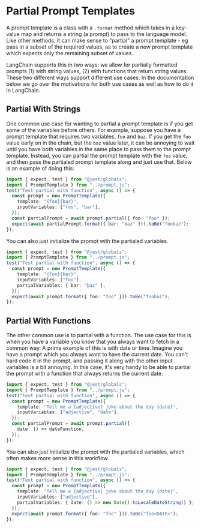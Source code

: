 # Partial Prompt Templates

A prompt template is a class with a `.format` method which takes in a key-value map and returns a string (a prompt) to pass to the language model. Like other methods, it can make sense to "partial" a prompt template - eg pass in a subset of the required values, as to create a new prompt template which expects only the remaining subset of values.

LangChain supports this in two ways: we allow for partially formatted prompts (1) with string values, (2) with functions that return string values. These two different ways support different use cases. In the documentation below we go over the motivations for both use cases as well as how to do it in LangChain.

## Partial With Strings

One common use case for wanting to partial a prompt template is if you get some of the variables before others. For example, suppose you have a prompt template that requires two variables, `foo` and `baz`. If you get the `foo` value early on in the chain, but the `baz` value later, it can be annoying to wait until you have both variables in the same place to pass them to the prompt template. Instead, you can partial the prompt template with the `foo` value, and then pass the partialed prompt template along and just use that. Below is an example of doing this:

```typescript
import { expect, test } from "@jest/globals";
import { PromptTemplate } from "../prompt.js";
test("Test partial with function", async () => {
  const prompt = new PromptTemplate({
    template: "{foo}{bar}",
    inputVariables: ["foo", "bar"],
  });
  const partialPrompt = await prompt.partial({ foo: "foo" });
  expect(await partialPrompt.format({ bar: "baz" })).toBe("foobaz");
});
```

You can also just initialize the prompt with the partialed variables.

```typescript
import { expect, test } from "@jest/globals";
import { PromptTemplate } from "../prompt.js";
test("Test partial with function", async () => {
  const prompt = new PromptTemplate({
    template: "{foo}{bar}",
    inputVariables: ["foo"],
    partialVariables: { bar: "baz" },
  });
  expect(await prompt.format({ foo: "foo" })).toBe("foobaz");
});
```

## Partial With Functions

The other common use is to partial with a function. The use case for this is when you have a variable you know that you always want to fetch in a common way. A prime example of this is with date or time. Imagine you have a prompt which you always want to have the current date. You can't hard code it in the prompt, and passing it along with the other input variables is a bit annoying. In this case, it's very handy to be able to partial the prompt with a function that always returns the current date.

```typescript
import { expect, test } from "@jest/globals";
import { PromptTemplate } from "../prompt.js";
test("Test partial with function", async () => {
  const prompt = new PromptTemplate({
    template: "Tell me a {adjective} joke about the day {date}",
    inputVariables: ["adjective", "date"],
  });
  const partialPrompt = await prompt.partial({
    date: () => dateFunction,
  });
});
```

You can also just initialize the prompt with the partialed variables, which often makes more sense in this workflow.

```typescript
import { expect, test } from "@jest/globals";
import { PromptTemplate } from "../prompt.js";
test("Test partial with function", async () => {
  const prompt = new PromptTemplate({
    template: "Tell me a {adjective} joke about the day {date}",
    inputVariables: ["adjective"],
    partialVariables: { date: () => new Date().toLocaleDateString() },
  });
  expect(await prompt.format({ foo: "foo" })).toBe("foo<DATE>");
});
```
